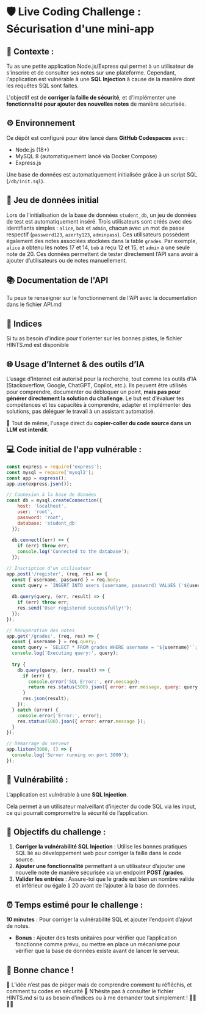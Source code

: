 # 🛡️ Live Coding Challenge : Sécurisation d'une mini-app

## 🎯 Contexte :

Tu as une petite application Node.js/Express qui permet à un utilisateur de s'inscrire et de consulter ses notes sur une plateforme. Cependant, l'application est vulnérable à une **SQL Injection** à cause de la manière dont les requêtes SQL sont faites.

L'objectif est de **corriger la faille de sécurité**, et d'implémenter une **fonctionnalité pour ajouter des nouvelles notes** de manière sécurisée.

## ⚙️ Environnement

Ce dépôt est configuré pour être lancé dans **GitHub Codespaces** avec :

- Node.js (18+)
- MySQL 8 (automatiquement lancé via Docker Compose)
- Express.js

Une base de données est automatiquement initialisée grâce à un script SQL (`/db/init.sql`).

## 🧪 Jeu de données initial

Lors de l'initialisation de la base de données `student_db`, un jeu de données de test est automatiquement inséré. Trois utilisateurs sont créés avec des identifiants simples : `alice`, `bob` et `admin`, chacun avec un mot de passe respectif (`password123`, `azerty123`, `adminpass`). Ces utilisateurs possèdent également des notes associées stockées dans la table `grades`. Par exemple, `alice` a obtenu les notes 17 et 14, `bob` a reçu 12 et 15, et `admin` a une seule note de 20. Ces données permettent de tester directement l’API sans avoir à ajouter d’utilisateurs ou de notes manuellement.

## 📚 **Documentation de l'API** 
Tu peux te renseigner sur le fonctionnement de l'API avec la documentation dans le fichier API.md

## 🧠 **Indices**
Si tu as besoin d'indice pour t'orienter sur les bonnes pistes, le fichier HINTS.md est disponible

## **🌐 Usage d’Internet & des outils d’IA**
L’usage d’Internet est autorisé pour la recherche, tout comme les outils d’IA (Stackoverflow, Google, ChatGPT, Copilot, etc.). Ils peuvent être utilisés pour comprendre, documenter ou débloquer un point, **mais pas pour générer directement la solution du challenge**. Le but est d’évaluer tes compétences et tes capacités à comprendre, adapter et implémenter des solutions, pas déléguer le travail à un assistant automatisé.

🚫 Tout de même, l'usage direct du **copier-coller du code source dans un LLM est interdit**.



## 💻 Code initial de l'app vulnérable :

```javascript
const express = require('express');
const mysql = require('mysql2');
const app = express();
app.use(express.json());

// Connexion à la base de données
const db = mysql.createConnection({
    host: 'localhost',
    user: 'root',
    password: 'root',
    database: 'student_db'
  });
  
  db.connect((err) => {
    if (err) throw err;
    console.log('Connected to the database');
  });

// Inscription d'un utilisateur
app.post('/register', (req, res) => {
  const { username, password } = req.body;
  const query = `INSERT INTO users (username, password) VALUES ('${username}', '${password}')`;
  
  db.query(query, (err, result) => {
    if (err) throw err;
    res.send('User registered successfully!');
  });
});

// Récupération des notes
app.get('/grades', (req, res) => {
  const { username } = req.query;
  const query = `SELECT * FROM grades WHERE username = '${username}'`;
  console.log('Executing query:', query);
  
  try {
    db.query(query, (err, result) => {
      if (err) {
        console.error('SQL Error:', err.message);
        return res.status(500).json({ error: err.message, query: query });
      }
      res.json(result);
    });
  } catch (error) {
    console.error('Error:', error);
    res.status(500).json({ error: error.message });
  }
});

// Démarrage du serveur
app.listen(3000, () => {
  console.log('Server running on port 3000');
});
```



## **🚨 Vulnérabilité :**

L’application est vulnérable à une **SQL Injection**.



Cela permet à un utilisateur malveillant d’injecter du code SQL via les input, ce qui pourrait compromettre la sécurité de l’application.



## **🎯 Objectifs du challenge :**

1. **Corriger la vulnérabilité SQL Injection** : Utilise les bonnes pratiques SQL lié au développement web pour corriger la faille dans le code source.
2. **Ajouter une fonctionnalité** permettant à un utilisateur d’ajouter une nouvelle note de manière sécurisée via un endpoint **POST /grades**.
3. **Valider les entrées** : Assure-toi que le grade est bien un nombre valide et inférieur ou égale à 20 avant de l’ajouter à la base de données.


## **⏰ Temps estimé pour le challenge :**

**10 minutes** : Pour corriger la vulnérabilité SQL et ajouter l’endpoint d’ajout de notes.

- **Bonus** : Ajouter des tests unitaires pour vérifier que l’application fonctionne comme prévu, ou mettre en place un mécanisme pour vérifier que la base de données existe avant de lancer le serveur.

## **🚀 Bonne chance !**

🧠 L’idée n’est pas de piéger mais de comprendre comment tu réfléchis, et comment tu codes en sécurité 🫶 
N’hésite pas à consulter le fichier HINTS.md si tu as besoin d’indices ou à me demander tout simplement ! 👩‍💻👨‍💻